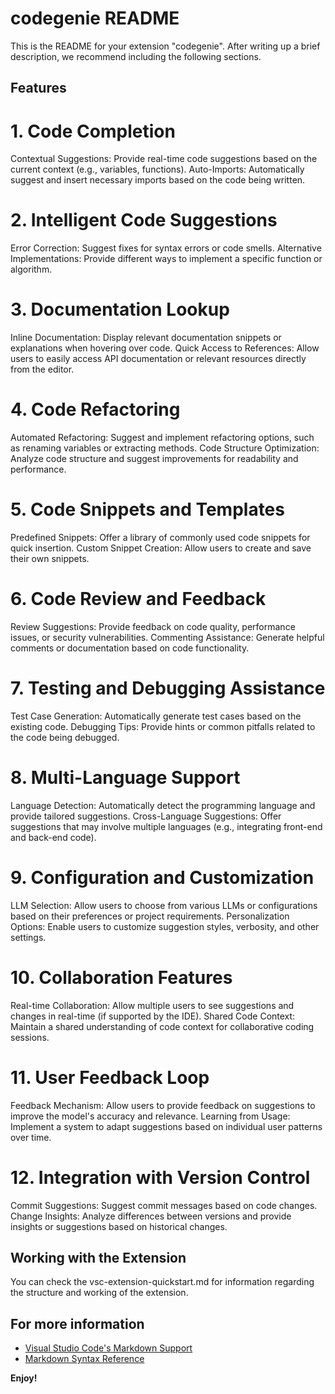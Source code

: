 # codegenie README

This is the README for your extension "codegenie". After writing up a brief description, we recommend including the following sections.

## Features

# 1. Code Completion
  Contextual Suggestions: Provide real-time code suggestions based on the current context (e.g., variables, functions).
  Auto-Imports: Automatically suggest and insert necessary imports based on the code being written.
# 2. Intelligent Code Suggestions
  Error Correction: Suggest fixes for syntax errors or code smells.
  Alternative Implementations: Provide different ways to implement a specific function or algorithm.
# 3. Documentation Lookup
  Inline Documentation: Display relevant documentation snippets or explanations when hovering over code.
  Quick Access to References: Allow users to easily access API documentation or relevant resources directly from the editor.
# 4. Code Refactoring
  Automated Refactoring: Suggest and implement refactoring options, such as renaming variables or extracting methods.
  Code Structure Optimization: Analyze code structure and suggest improvements for readability and performance.
# 5. Code Snippets and Templates
  Predefined Snippets: Offer a library of commonly used code snippets for quick insertion.
   Custom Snippet Creation: Allow users to create and save their own snippets.
# 6. Code Review and Feedback
  Review Suggestions: Provide feedback on code quality, performance issues, or security vulnerabilities.
  Commenting Assistance: Generate helpful comments or documentation based on code functionality.
# 7. Testing and Debugging Assistance
  Test Case Generation: Automatically generate test cases based on the existing code.
  Debugging Tips: Provide hints or common pitfalls related to the code being debugged.
# 8. Multi-Language Support
  Language Detection: Automatically detect the programming language and provide tailored suggestions.
  Cross-Language Suggestions: Offer suggestions that may involve multiple languages (e.g., integrating front-end and back-end code).
# 9. Configuration and Customization
  LLM Selection: Allow users to choose from various LLMs or configurations based on their preferences or project requirements.
  Personalization Options: Enable users to customize suggestion styles, verbosity, and other settings.
# 10. Collaboration Features
  Real-time Collaboration: Allow multiple users to see suggestions and changes in real-time (if supported by the IDE).
Shared Code Context: Maintain a shared understanding of code context for collaborative coding sessions.
# 11. User Feedback Loop
  Feedback Mechanism: Allow users to provide feedback on suggestions to improve the model's accuracy and relevance.
  Learning from Usage: Implement a system to adapt suggestions based on individual user patterns over time.
# 12. Integration with Version Control
  Commit Suggestions: Suggest commit messages based on code changes.
  Change Insights: Analyze differences between versions and provide insights or suggestions based on historical changes.


## Working with the Extension
You can check the vsc-extension-quickstart.md for information regarding the structure and working of the extension.


## For more information

* [Visual Studio Code's Markdown Support](http://code.visualstudio.com/docs/languages/markdown)
* [Markdown Syntax Reference](https://help.github.com/articles/markdown-basics/)

**Enjoy!**
